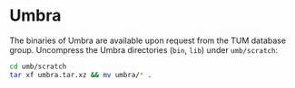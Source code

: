 # Umbra

The binaries of Umbra are available upon request from the TUM database group. Uncompress the Umbra directories (`bin`, `lib`) under `umb/scratch`:

```bash
cd umb/scratch
tar xf umbra.tar.xz && mv umbra/* .
```

